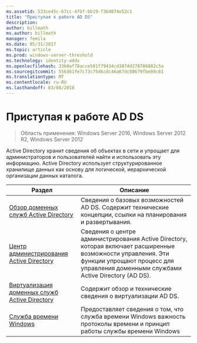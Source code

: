 ```yaml
---
ms.assetid: 533ce45c-67cc-4fbf-bb19-f364874e52c1
title: "Приступая к работе AD DS"
description: 
author: billmath
ms.author: billmath
manager: femila
ms.date: 05/31/2017
ms.topic: article
ms.prod: windows-server-threshold
ms.technology: identity-adds
ms.openlocfilehash: 33b0af78acce581f79434cd387dd278786802c5a
ms.sourcegitcommit: 556361fe7c73c75d6cdc46a67dc88679fbe89c61
ms.translationtype: MT
ms.contentlocale: ru-RU
ms.lasthandoff: 03/08/2018
---
```

# <a name="ad-ds-getting-started"></a>Приступая к работе AD DS

>Область применения: Windows Server 2016, Windows Server 2012 R2, Windows Server 2012

Active Directory хранит сведения об объектах в сети и упрощает для администраторов и пользователей найти и использовать эту информацию. Active Directory использует структурированное хранилище данных как основу для логической, иерархической организации данных каталога.  
  
  
Раздел  |Описание    
---------|---------  
   [Обзор доменных служб Active Directory](../ad-ds/get-started/virtual-dc/Active-Directory-Domain-Services-Overview.md) | Сведения о базовых возможностей AD DS. Содержит технические концепции, ссылки на планирования и развертывания.     |         
   [Центр администрирования Active Directory](../ad-ds/get-started/adac/Active-Directory-Administrative-Center.md) |  Сведения о центре администрирования Active Directory, которая включает расширенные возможности управления. Эти функции упрощают процесс для управления доменными службами Active Directory (AD DS).      |    
   [Виртуализация доменных служб Active Directory](../ad-ds/get-started/virtual-dc/Active-Directory-Domain-Services-Virtualization.md) |Содержит обзор и технические сведения о виртуализации AD DS.        |    
   [Служба времени Windows](../../networking/windows-time-service/Windows-Time-Service.md) |Предоставляет сведения о том, что служба времени Windows важность протоколы времени и принцип работы службы времени Windows  
   
  
    
  
  


